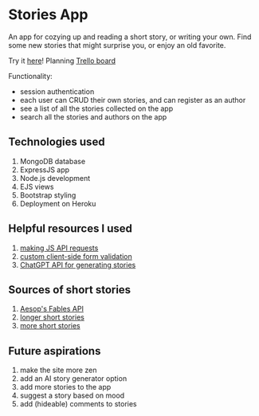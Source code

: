 # Stories App

An app for cozying up and reading a short story, or writing your own. Find some new stories that might surprise you, or enjoy an old favorite.

Try it [here](https://short-stories-7f5bc97d5268.herokuapp.com/auth/login)!
Planning [Trello board](https://trello.com/b/aVcrsK0B/project-2-short-stories-app)

Functionality:
- session authentication
- each user can CRUD their own stories, and can register as an author
- see a list of all the stories collected on the app
- search all the stories and authors on the app

## Technologies used
1. MongoDB database
2. ExpressJS app
3. Node.js development
4. EJS views
4. Bootstrap styling
4. Deployment on Heroku


## Helpful resources I used
1. [making JS API requests](https://developer.mozilla.org/en-US/docs/Web/API/Fetch_API/Using_Fetch)
2. [custom client-side form validation](https://stackoverflow.com/a/61873952)
3. [ChatGPT API for generating stories](https://medium.com/design-bootcamp/how-to-build-a-story-generator-using-openais-gpt-3-and-javascript-d3697e1814f2)


## Sources of short stories
1. [Aesop's Fables API](https://github.com/poseidon-code/shortstories-api)
2. [longer short stories](https://americanliterature.com/home/)
3. [more short stories](https://github.com/GautamPatil1/Short_Stories_API/tree/main)

## Future aspirations
1. make the site more zen
2. add an AI story generator option
3. add more stories to the app
4. suggest a story based on mood
5. add (hideable) comments to stories